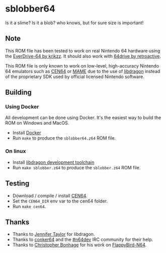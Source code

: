 # sblobber64

Is it a slime? Is it a blob? who knows, but for sure size is important!

## Note

This ROM file has been tested to work on real Nintendo 64 hardware using the
[EverDrive-64 by krikzz](http://krikzz.com/). It should also work with
[64drive by retroactive](http://64drive.retroactive.be/).

This ROM file is only known to work on low-level, high-accuracy Nintendo 64
emulators such as [CEN64](https://cen64.com/) or [MAME](http://mamedev.org/)
due to the use of [libdragon](https://dragonminded.com/n64dev/libdragon/)
instead of the proprietary SDK used by official licensed Nintendo software.

## Building

### Using Docker

All development can be done using Docker. It's the easiest way to build the ROM on Windows and MacOS.

 * Install [Docker](https://docker.com)
 * Run `make` to produce the `sblobber64.z64` ROM file.

 ### On linux

* Install [libdragon development toolchain](https://github.com/DragonMinded/libdragon)
* Run `make sblobber.z64` to produce the `sblobber.z64` ROM file.

## Testing

* Download / compile / install [CEN64](https://cen64.com/).
* Set the `CEN64_DIR` env var to the cen64 folder.
* Run `make cen64`.

## Thanks

* Thanks to [Jennifer Taylor](https://github.com/DragonMinded) for libdragon.
* Thanks to [conker64](https://github.com/conker64) and the [#n64dev](irc://irc.efnet.org/#n64dev) IRC community for their help.
* Thanks to [Christopher Bonhage](https://github.com/meeq) for his work on [FlappyBird-N64](https://github.com/meeq/FlappyBird-N64).
